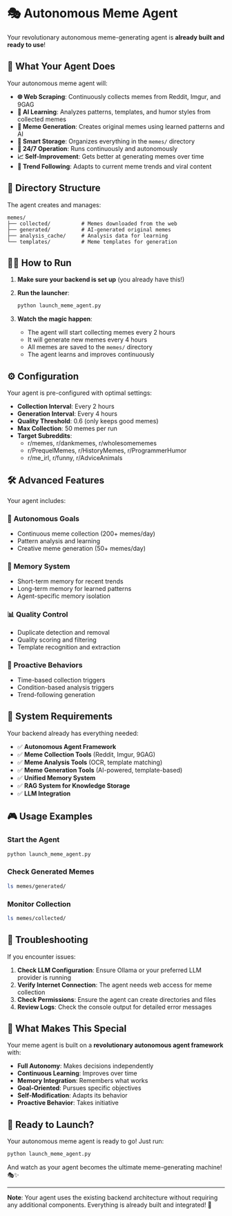 # 🎭 Autonomous Meme Agent

Your revolutionary autonomous meme-generating agent is **already built and ready to use**! 

## 🚀 What Your Agent Does

Your autonomous meme agent will:

- **🌐 Web Scraping**: Continuously collects memes from Reddit, Imgur, and 9GAG
- **🧠 AI Learning**: Analyzes patterns, templates, and humor styles from collected memes
- **🎨 Meme Generation**: Creates original memes using learned patterns and AI
- **💾 Smart Storage**: Organizes everything in the `memes/` directory
- **🔄 24/7 Operation**: Runs continuously and autonomously
- **📈 Self-Improvement**: Gets better at generating memes over time
- **🎯 Trend Following**: Adapts to current meme trends and viral content

## 📁 Directory Structure

The agent creates and manages:

```
memes/
├── collected/          # Memes downloaded from the web
├── generated/          # AI-generated original memes  
├── analysis_cache/     # Analysis data for learning
└── templates/          # Meme templates for generation
```

## 🏃‍♂️ How to Run

1. **Make sure your backend is set up** (you already have this!)

2. **Run the launcher**:
   ```bash
   python launch_meme_agent.py
   ```

3. **Watch the magic happen**:
   - The agent will start collecting memes every 2 hours
   - It will generate new memes every 4 hours
   - All memes are saved to the `memes/` directory
   - The agent learns and improves continuously

## ⚙️ Configuration

Your agent is pre-configured with optimal settings:

- **Collection Interval**: Every 2 hours
- **Generation Interval**: Every 4 hours
- **Quality Threshold**: 0.6 (only keeps good memes)
- **Max Collection**: 50 memes per run
- **Target Subreddits**: 
  - r/memes, r/dankmemes, r/wholesomememes
  - r/PrequelMemes, r/HistoryMemes, r/ProgrammerHumor
  - r/me_irl, r/funny, r/AdviceAnimals

## 🛠️ Advanced Features

Your agent includes:

### 🎯 **Autonomous Goals**
- Continuous meme collection (200+ memes/day)
- Pattern analysis and learning
- Creative meme generation (50+ memes/day)

### 🧠 **Memory System**
- Short-term memory for recent trends
- Long-term memory for learned patterns
- Agent-specific memory isolation

### 📊 **Quality Control**
- Duplicate detection and removal
- Quality scoring and filtering
- Template recognition and extraction

### 🔄 **Proactive Behaviors**
- Time-based collection triggers
- Condition-based analysis triggers
- Trend-following generation

## 🚦 System Requirements

Your backend already has everything needed:

- ✅ **Autonomous Agent Framework**
- ✅ **Meme Collection Tools** (Reddit, Imgur, 9GAG)
- ✅ **Meme Analysis Tools** (OCR, template matching)
- ✅ **Meme Generation Tools** (AI-powered, template-based)
- ✅ **Unified Memory System**
- ✅ **RAG System for Knowledge Storage**
- ✅ **LLM Integration**

## 🎮 Usage Examples

### Start the Agent
```bash
python launch_meme_agent.py
```

### Check Generated Memes
```bash
ls memes/generated/
```

### Monitor Collection
```bash
ls memes/collected/
```

## 🔧 Troubleshooting

If you encounter issues:

1. **Check LLM Configuration**: Ensure Ollama or your preferred LLM provider is running
2. **Verify Internet Connection**: The agent needs web access for meme collection
3. **Check Permissions**: Ensure the agent can create directories and files
4. **Review Logs**: Check the console output for detailed error messages

## 🎉 What Makes This Special

Your meme agent is built on a **revolutionary autonomous agent framework** with:

- **Full Autonomy**: Makes decisions independently
- **Continuous Learning**: Improves over time
- **Memory Integration**: Remembers what works
- **Goal-Oriented**: Pursues specific objectives
- **Self-Modification**: Adapts its behavior
- **Proactive Behavior**: Takes initiative

## 🚀 Ready to Launch?

Your autonomous meme agent is ready to go! Just run:

```bash
python launch_meme_agent.py
```

And watch as your agent becomes the ultimate meme-generating machine! 🎭✨

---

**Note**: Your agent uses the existing backend architecture without requiring any additional components. Everything is already built and integrated! 🎉

